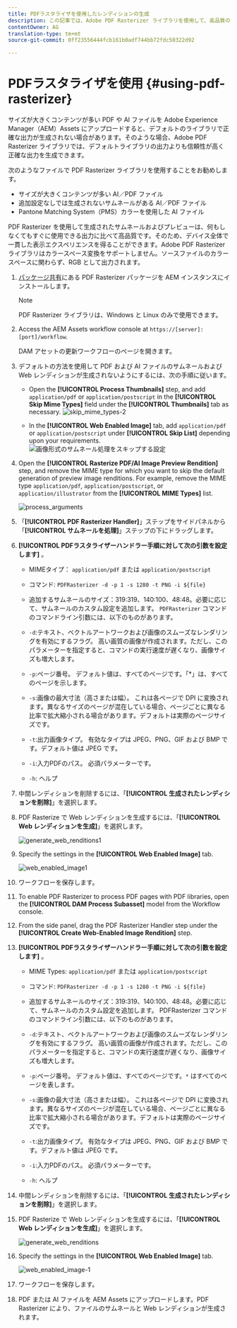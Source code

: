 ```yaml
---
title: PDFラスタライザを使用したレンディションの生成
description: この記事では、Adobe PDF Rasterizer ライブラリを使用して、高品質のサムネールとレンディションを生成する方法について説明します。
contentOwner: AG
translation-type: tm+mt
source-git-commit: 0ff23556444fcb161b0adf744bb72fdc50322d92

---
```



# PDFラスタライザを使用 {#using-pdf-rasterizer}

サイズが大きくコンテンツが多い PDF や AI ファイルを Adobe Experience Manager（AEM）Assets にアップロードすると、デフォルトのライブラリで正確な出力が生成されない場合があります。そのような場合、Adobe PDF Rasterizer ライブラリでは、デフォルトライブラリの出力よりも信頼性が高く正確な出力を生成できます。

次のようなファイルで PDF Rasterizer ライブラリを使用することをお勧めします。

* サイズが大きくコンテンツが多い AI／PDF ファイル
* 追加設定なしでは生成されないサムネールがある AI／PDF ファイル
* Pantone Matching System（PMS）カラーを使用した AI ファイル

PDF Rasterizer を使用して生成されたサムネールおよびプレビューは、何もしなくてもすぐに使用できる出力に比べて高品質です。そのため、デバイス全体で一貫した表示エクスペリエンスを得ることができます。Adobe PDF Rasterizer ライブラリはカラースペース変換をサポートしません。ソースファイルのカラースペースに関わらず、RGB として出力されます。

1. [パッケージ共有](https://www.adobeaemcloud.com/content/marketplace/marketplaceProxy.html?packagePath=/content/companies/public/adobe/packages/cq640/product/assets/aem-assets-pdf-rasterizer-pkg)にある PDF Rasterizer パッケージを AEM インスタンスにインストールします。

   >[!NOTE]
   >
   >PDF Rasterizer ライブラリは、Windows と Linux のみで使用できます。

1. Access the AEM Assets workflow console at `https://[server]:[port]/workflow`.

   DAM アセットの更新ワークフローのページを開きます。

1. デフォルトの方法を使用して PDF および AI ファイルのサムネールおよび Web レンディションが生成されないようにするには、次の手順に従います。

   * Open the **[!UICONTROL Process Thumbnails]** step, and add `application/pdf` or `application/postscript` in the **[!UICONTROL Skip Mime Types]** field under the **[!UICONTROL Thumbnails]** tab as necessary.
   ![skip_mime_types-2](assets/skip_mime_types-2.png)

   * In the **[!UICONTROL Web Enabled Image]** tab, add `application/pdf` or `application/postscript` under **[!UICONTROL Skip List]** depending upon your requirements.
   ![画像形式のサムネール処理をスキップする設定](assets/web_enabled_imageskiplist.png)

1. Open the **[!UICONTROL Rasterize PDF/AI Image Preview Rendition]** step, and remove the MIME type for which you want to skip the default generation of preview image renditions. For example, remove the MIME type `application/pdf`, `application/postscript`, or `application/illustrator` from the **[!UICONTROL MIME Types]** list.

   ![process_arguments](assets/process_arguments.png)

1. 「**[!UICONTROL PDF Rasterizer Handler]**」ステップをサイドパネルから「**[!UICONTROL サムネールを処理]**」ステップの下にドラッグします。
1. **[!UICONTROL PDFラスタライザーハンドラー手順に対して次の引数を設定します]** 。

   * MIMEタイプ： `application/pdf` または `application/postscript`

   * コマンド: `PDFRasterizer -d -p 1 -s 1280 -t PNG -i ${file}`
   * 追加するサムネールのサイズ：319:319、140:100、48:48。必要に応じて、サムネールのカスタム設定を追加します。
   `PDFRasterizer` コマンドのコマンドライン引数には、以下のものがあります。

   * `-d`:テキスト、ベクトルアートワークおよび画像のスムーズなレンダリングを有効にするフラグ。 高い画質の画像が作成されます。ただし、このパラメーターを指定すると、コマンドの実行速度が遅くなり、画像サイズも増大します。

   * `-p`:ページ番号。 デフォルト値は、すべてのページです。「*」は、すべてのページを示します。

   * `-s`:画像の最大寸法（高さまたは幅）。 これは各ページで DPI に変換されます。異なるサイズのページが混在している場合、ページごとに異なる比率で拡大縮小される場合があります。デフォルトは実際のページサイズです。

   * `-t`:出力画像タイプ。 有効なタイプは JPEG、PNG、GIF および BMP です。デフォルト値は JPEG です。

   * `-i`:入力PDFのパス。 必須パラメーターです。

   * `-h`: ヘルプ


1. 中間レンディションを削除するには、「**[!UICONTROL 生成されたレンディションを削除]**」を選択します。
1. PDF Rasterize で Web レンディションを生成するには、「**[!UICONTROL Web レンディションを生成]**」を選択します。

   ![generate_web_renditions1](assets/generate_web_renditions1.png)

1. Specify the settings in the **[!UICONTROL Web Enabled Image]** tab.

   ![web_enabled_image1](assets/web_enabled_image1.png)

1. ワークフローを保存します。
1. To enable PDF Rasterizer to process PDF pages with PDF libraries, open the **[!UICONTROL DAM Process Subasset]** model from the Workflow console.
1. From the side panel, drag the PDF Rasterizer Handler step under the **[!UICONTROL Create Web-Enabled Image Rendition]** step.
1. **[!UICONTROL PDFラスタライザーハンドラー手順に対して次の引数を設定します]** 。

   * MIME Types: `application/pdf` または `application/postscript`

   * コマンド: `PDFRasterizer -d -p 1 -s 1280 -t PNG -i ${file}`
   * 追加するサムネールのサイズ：319:319、140:100、48:48。必要に応じて、サムネールのカスタム設定を追加します。
   PDFRasterizer コマンドのコマンドライン引数には、以下のものがあります。

   * `-d`:テキスト、ベクトルアートワークおよび画像のスムーズなレンダリングを有効にするフラグ。 高い画質の画像が作成されます。ただし、このパラメーターを指定すると、コマンドの実行速度が遅くなり、画像サイズも増大します。

   * `-p`:ページ番号。 デフォルト値は、すべてのページです。`*` はすべてのページを表します。

   * `-s`:画像の最大寸法（高さまたは幅）。 これは各ページで DPI に変換されます。異なるサイズのページが混在している場合、ページごとに異なる比率で拡大縮小される場合があります。デフォルトは実際のページサイズです。

   * `-t`:出力画像タイプ。 有効なタイプは JPEG、PNG、GIF および BMP です。デフォルト値は JPEG です。

   * `-i`:入力PDFのパス。 必須パラメーターです。

   * `-h`: ヘルプ


1. 中間レンディションを削除するには、「**[!UICONTROL 生成されたレンディションを削除]**」を選択します。
1. PDF Rasterize で Web レンディションを生成するには、「**[!UICONTROL Web レンディションを生成]**」を選択します。

   ![generate_web_renditions](assets/generate_web_renditions.png)

1. Specify the settings in the **[!UICONTROL Web Enabled Image]** tab.

   ![web_enabled_image-1](assets/web_enabled_image-1.png)

1. ワークフローを保存します。
1. PDF または AI ファイルを AEM Assets にアップロードします。PDF Rasterizer により、ファイルのサムネールと Web レンディションが生成されます。
